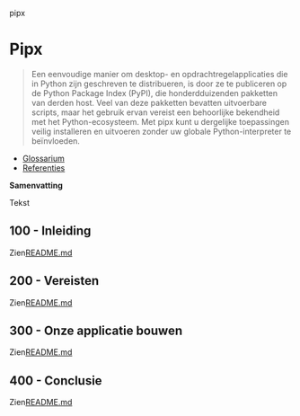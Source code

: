 pipx

# Pipx

> Een eenvoudige manier om desktop- en opdrachtregelapplicaties die in Python zijn geschreven te distribueren, is door ze te publiceren op de Python Package Index (PyPI), die honderdduizenden pakketten van derden host. Veel van deze pakketten bevatten uitvoerbare scripts, maar het gebruik ervan vereist een behoorlijke bekendheid met het Python-ecosysteem. Met pipx kunt u dergelijke toepassingen veilig installeren en uitvoeren zonder uw globale Python-interpreter te beïnvloeden.

-   [Glossarium](./GLOSSARY.md)
-   [Referenties](./REFERENCES.md)

**Samenvatting**

Tekst

## 100 - Inleiding

Zien[README.md](./100/README.md)

## 200 - Vereisten

Zien[README.md](./200/README.md)

## 300 - Onze applicatie bouwen

Zien[README.md](./300/README.md)

## 400 - Conclusie

Zien[README.md](./400/README.md)
